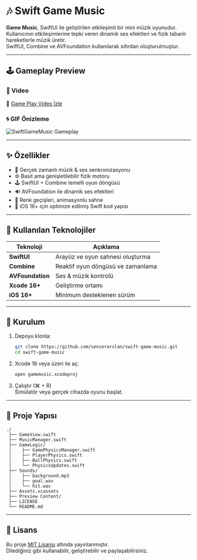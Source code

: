 # 🎶 Swift Game Music

**Game Music**, SwiftUI ile geliştirilen etkileşimli bir mini müzik oyunudur.  
Kullanıcının etkileşimlerine tepki veren dinamik ses efektleri ve fizik tabanlı hareketlerle müzik üretir.  
SwiftUI, Combine ve AVFoundation kullanılarak sıfırdan oluşturulmuştur.

---

## 🕹️ Gameplay Preview

### 🎥 Video

🔗 [Game Play Video İzle](https://github.com/sencerarslan/swift-game-music/blob/main/screenrecording.mp4)

### 🌀 GIF Önizleme

![SwiftGameMusic Gameplay](https://github.com/sencerarslan/swift-game-music/blob/main/screenshot.gif)

---

## ✨ Özellikler

- 🎵 Gerçek zamanlı müzik & ses senkronizasyonu
- ⚙️ Basit ama genişletilebilir fizik motoru
- 🕹️ SwiftUI + Combine temelli oyun döngüsü
- 🔊 AVFoundation ile dinamik ses efektleri
- 🎨 Renk geçişleri, animasyonlu sahne
- 📱 iOS 16+ için optimize edilmiş Swift kod yapısı

---

## 🧱 Kullanılan Teknolojiler

| Teknoloji        | Açıklama                          |
| ---------------- | --------------------------------- |
| **SwiftUI**      | Arayüz ve oyun sahnesi oluşturma  |
| **Combine**      | Reaktif oyun döngüsü ve zamanlama |
| **AVFoundation** | Ses & müzik kontrolü              |
| **Xcode 16+**    | Geliştirme ortamı                 |
| **iOS 16+**      | Minimum desteklenen sürüm         |

---

## 🚀 Kurulum

1. Depoyu klonla:
   ```bash
   git clone https://github.com/sencerarslan/swift-game-music.git
   cd swift-game-music
   ```
2. Xcode 16 veya üzeri ile aç:
   ```bash
   open gamemusic.xcodeproj
   ```
3. Çalıştır (⌘ + R)  
   Simülatör veya gerçek cihazda oyunu başlat.

---

## 📁 Proje Yapısı

```
./
 ├── GameView.swift
 ├── MusicManager.swift
 ├── GameLogic/
 │    ├── GamePhysicsManager.swift
 │    ├── PlayerPhysics.swift
 │    ├── BallPhysics.swift
 │    └── PhysicsUpdates.swift
 ├── Sounds/
 │    ├── background.mp3
 │    ├── goal.wav
 │    └── hit.wav
 ├── Assets.xcassets
 ├── Preview Content/
 ├── LICENSE
 └── README.md
```

---

## 📜 Lisans

Bu proje [MIT Lisansı](./LICENSE) altında yayınlanmıştır.  
Dilediğiniz gibi kullanabilir, geliştirebilir ve paylaşabilirsiniz.
